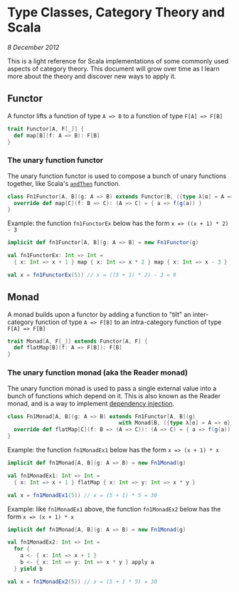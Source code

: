 # Type Classes, Category Theory and Scala

_8 December 2012_

This is a light reference for Scala implementations of some commonly used aspects of category theory.  This document will grow over time as I learn more about the theory and discover new ways to apply it.

## Functor

A functor lifts a function of type `A => B` to a function of type `F[A] => F[B]`

```scala
trait Functor[A, F[_]] {
  def map[B](f: A => B): F[B]
}
```

### The unary function functor

The unary function functor is used to compose a bunch of unary functions together, like Scala's [`andThen`](http://www.scala-lang.org/api/current/scala/Function1.html) function.

```scala
class Fn1Functor[A, B](g: A => B) extends Functor[B, ({type λ[α] = A => α})#λ] {
  override def map[C](f: B => C): (A => C) = { a => f(g(a)) }
}
```

Example: the function `fn1FunctorEx` below has the form `x => ((x + 1) * 2) - 3`

```scala
implicit def fn1Functor[A, B](g: A => B) = new Fn1Functor(g)

val fn1FunctorEx: Int => Int =
  { x: Int => x + 1 } map { x: Int => x * 2 } map { x: Int => x - 3 }

val x = fn1FunctorEx(5)) // x = ((5 + 1) * 2) - 3 = 9
```

## Monad

A monad builds upon a functor by adding a function to "tilt" an inter-category function of type `A => F[B]` to an intra-category function of type `F[A] => F[B]`

```scala
trait Monad[A, F[_]] extends Functor[A, F] {
  def flatMap[B](f: A => F[B]): F[B]
}
```

### The unary function monad (aka the Reader monad)

The unary function monad is used to pass a single external value into a bunch of functions which depend on it.  This is also known as the Reader monad, and is a way to implement [dependency injection](https://github.com/Versal/jellyfish).

```scala
class Fn1Monad[A, B](g: A => B) extends Fn1Functor[A, B](g)
                                   with Monad[B, ({type λ[α] = A => α})#λ] {
  override def flatMap[C](f: B => (A => C)): (A => C) = { a => f(g(a))(a) }
}
```

Example: the function `fn1MonadEx1` below has the form `x => (x + 1) * x`

```scala
implicit def fn1Monad[A, B](g: A => B) = new Fn1Monad(g)

val fn1MonadEx1: Int => Int =
  { x: Int => x + 1 } flatMap { x: Int => y: Int => x * y }

val x = fn1MonadEx1(5)) // x = (5 + 1) * 5 = 30
```

Example: like `fn1MonadEx1` above, the function `fn1MonadEx2` below has the form `x => (x + 1) * x`

```scala
implicit def fn1Monad[A, B](g: A => B) = new Fn1Monad(g)

val fn1MonadEx2: Int => Int =
  for {
    a <- { x: Int => x + 1 }
    b <- { x: Int => y: Int => x * y } apply a
  } yield b

val x = fn1MonadEx2(5)) // x = (5 + 1 * 5) = 30
```
